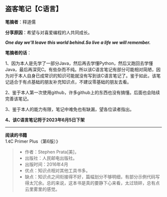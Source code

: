 ## 盗客笔记【C语言】

**笔摘者**：释道儒

**分享原因**：希望与对喜爱编程的人共同成长。

___One day we'll leave this world behind.So live a life we will remember.___

**笔摘者的话**：

1、因为本人是先学了一部分Java，然后再去学懂Python，然后又跑回去学懂Java，最后再深究C。有些杂而不纯。所以该C语言笔记有部分可能相对简陋，因为对于本人自身已成常识的知识可能就没有写到该C语言笔记了。鉴于如此，该笔记适合于有点基础的朋友补充知识点，不建议零基础的朋友去看。

2、鉴于本人第一次使用github，许多github上的东西也没有搞懂。后面也会陆续完善该笔记。

3、鉴于本人的能力有限，笔记中难免也有缺漏，望各位读者指出。

**4、该C语言笔记将于2023年6月5日下架**

-------

**阅读的书籍**  
1.《C Primer Plus（第6版）》
> - 作者：Stephen Prata[美]，
> - 出版社：人民邮电出版社。
> - 出版时间：2016年4月
> - 优点：知识点相对其他工具书多。
> - 缺点：知识点之间衔接得不好，篇幅划分不够明细，有部分示例代码写得太冗余。总的来说，这本书是真的要静下心来看，太过琐碎，总有点云里雾里的感觉。



